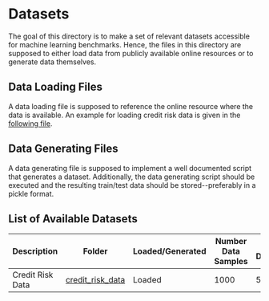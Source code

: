 # Datasets

The goal of this directory is to make a set of relevant datasets accessible for machine learning benchmarks.
Hence, the files in this directory are supposed to either load data from publicly available 
online resources or to generate data themselves.

## Data Loading Files
A data loading file is supposed to reference the online resource where the data is available. 
An example for loading credit risk data is given in the [following file](credit_risk_data/load_credit_risk_data.py). 

## Data Generating Files
A data generating file is supposed to implement a well documented script that generates a dataset. 
Additionally, the data generating script should be executed and the resulting train/test data should be 
stored--preferably in a pickle format.

## List of Available Datasets

| Description      | Folder                               | Loaded/Generated | Number Data Samples | Data Dimension |
|------------------|--------------------------------------|------------------|---------------------|----------------|
| Credit Risk Data | [credit_risk_data](credit_risk_data) | Loaded           | 1000                | 59             |

